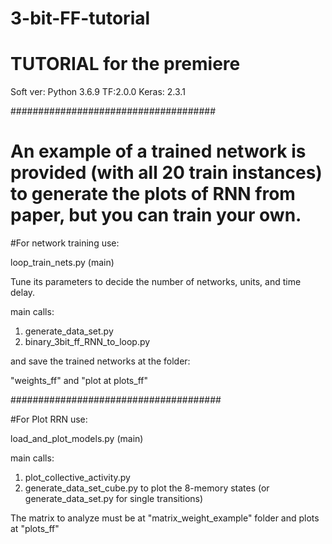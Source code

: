 # 3-bit-FF-tutorial

# TUTORIAL for the premiere

Soft ver: Python 3.6.9
TF:2.0.0
Keras: 2.3.1

#####################################

# An example of a trained network is provided (with all 20 train instances) to generate the plots of RNN from paper, but you can train your own.

#For network training use:

loop_train_nets.py  (main)

Tune its parameters to decide the number of networks, units, and time delay.

main calls:

1) generate_data_set.py
2) binary_3bit_ff_RNN_to_loop.py

and save the trained networks at the folder:

"weights_ff" and "plot at plots_ff"

######################################

#For Plot RRN use:

load_and_plot_models.py (main)

main calls:

1) plot_collective_activity.py
2) generate_data_set_cube.py to plot the 8-memory states (or generate_data_set.py for single transitions)

The matrix to analyze must be at "matrix_weight_example" folder and plots at "plots_ff"

